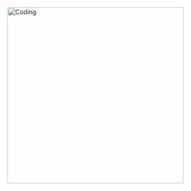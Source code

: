 <img align="right" alt="Coding" width="400" src="https://i.pinimg.com/originals/7b/1b/b6/7b1bb67b642f2665a0709a26e57300e1.gif">
